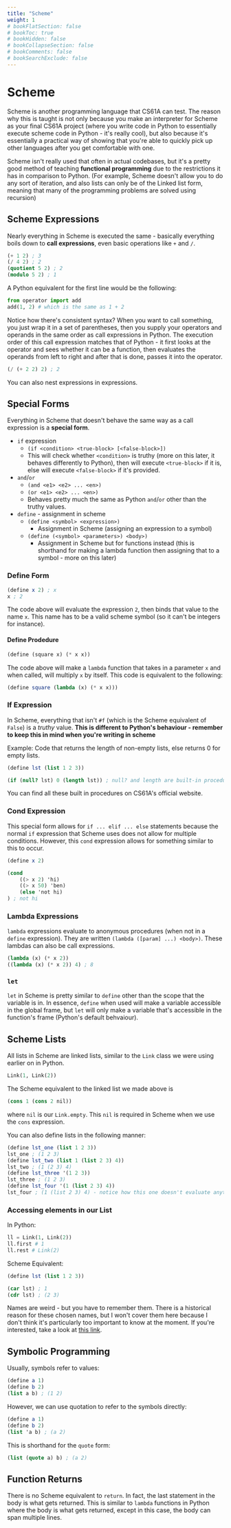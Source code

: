 ```yaml
---
title: "Scheme"
weight: 1
# bookFlatSection: false
# bookToc: true
# bookHidden: false
# bookCollapseSection: false
# bookComments: false
# bookSearchExclude: false
---
```


# Scheme

Scheme is another programming language that CS61A can test. The reason why this is taught is not only because you make an interpreter for Scheme as your final CS61A project (where you write code in Python to essentially execute scheme code in Python - it's really cool), but also because it's essentially a practical way of showing that you're able to quickly pick up other languages after you get comfortable with one.

Scheme isn't really used that often in actual codebases, but it's a pretty good method of teaching **functional programming** due to the restrictions it has in comparison to Python. (For example, Scheme doesn't allow you to do any sort of iteration, and also lists can only be of the Linked list form, meaning that many of the programming problems are solved using recursion)

## Scheme Expressions

Nearly everything in Scheme is executed the same - basically everything boils down to **call expressions**, even basic operations like `+` and `/`.

```scheme
(+ 1 2) ; 3
(/ 4 2) ; 2
(quotient 5 2) ; 2
(modulo 5 2) ; 1
```

A Python equivalent for the first line would be the following:

```python
from operator import add
add(1, 2) # which is the same as 1 + 2
```

Notice how there's consistent syntax? When you want to call something, you just wrap it in a set of parentheses, then you supply your operators and operands in the same order as call expressions in Python. The execution order of this call expression matches that of Python - it first looks at the operator and sees whether it can be a function, then evaluates the operands from left to right and after that is done, passes it into the operator.

```scheme
(/ (+ 2 2) 2) ; 2
```

You can also nest expressions in expressions.

## Special Forms

Everything in Scheme that doesn't behave the same way as a call expression is a **special form**.

- `if` expression
  - `(if <condition> <true-block> [<false-block>])`
  - This will check whether `<condition>` is truthy (more on this later, it behaves differently to Python), then will execute `<true-block>` if it is, else will execute `<false-block>` if it's provided.
- `and`/`or`
  - `(and <e1> <e2> ... <en>)`
  - `(or <e1> <e2> ... <en>)`
  - Behaves pretty much the same as Python `and`/`or` other than the truthy values.
- `define` - assignment in scheme
  - `(define <symbol> <expression>)`
    - Assignment in Scheme (assigning an expression to a symbol)
  - `(define (<symbol> <parameters>) <body>)`
    - Assignment in Scheme but for functions instead (this is shorthand for making a lambda function then assigning that to a symbol - more on this later)

### Define Form

```scheme
(define x 2) ; x
x ; 2
```

The code above will evaluate the expression `2`, then binds that value to the name `x`. This name has to be a valid scheme symbol (so it can't be integers for instance).

#### Define Prodedure

```scheme
(define (square x) (* x x))
```

The code above will make a `lambda` function that takes in a parameter `x` and when called, will multiply `x` by itself. This code is equivalent to the following:

```scheme
(define square (lambda (x) (* x x)))
```

### If Expression

In Scheme, everything that isn't `#f` (which is the Scheme equivalent of `False`) is a *truthy* value. **This is different to Python's behaviour - remember to keep this in mind when you're writing in scheme**

Example: Code that returns the length of non-empty lists, else returns 0 for empty lists.

```scheme
(define lst (list 1 2 3))

(if (null? lst) 0 (length lst)) ; null? and length are built-in procedures
```

You can find all these built in procedures on CS61A's official website.

### Cond Expression

This special form allows for `if ... elif ... else` statements because the normal `if` expression that Scheme uses does not allow for multiple conditions. However, this `cond` expression allows for something similar to this to occur.

```scheme
(define x 2)

(cond
    ((> x 2) 'hi)
    ((> x 50) 'ben)
    (else 'not hi)
) ; not hi
```

### Lambda Expressions

`lambda` expressions evaluate to anonymous procedures (when not in a `define` expression). They are written `(lambda ([param] ...) <body>)`. These lambdas can also be call expressions.

```scheme
(lambda (x) (* x 2))
((lambda (x) (* x 2)) 4) ; 8
```

### `let`

`let` in Scheme is pretty similar to `define` other than the scope that the variable is in. In essence, `define` when used will make a variable accessible in the global frame, but `let` will only make a variable that's accessible in the function's frame (Python's default behvaiour).

## Scheme Lists

All lists in Scheme are linked lists, similar to the `Link` class we were using earlier on in Python.

```python
Link(1, Link(2))
```

The Scheme equivalent to the linked list we made above is 

```scheme
(cons 1 (cons 2 nil))
```

where `nil` is our `Link.empty`. This `nil` is required in Scheme when we use the `cons` expression.

You can also define lists in the following manner:

```scheme
(define lst_one (list 1 2 3))
lst_one ; (1 2 3)
(define lst_two (list 1 (list 2 3) 4))
lst_two ; (1 (2 3) 4)
(define lst_three '(1 2 3))
lst_three ; (1 2 3)
(define lst_four '(1 (list 2 3) 4))
lst_four ; (1 (list 2 3) 4) - notice how this one doesn't evaluate anything
```

### Accessing elements in our List

In Python:

```python
ll = Link(1, Link(2))
ll.first # 1
ll.rest # Link(2)
```

Scheme Equivalent:

```scheme
(define lst (list 1 2 3))

(car lst) ; 1
(cdr lst) ; (2 3)
```

Names are weird - but you have to remember them. There is a historical reason for these chosen names, but I won't cover them here because I don't think it's particularly too important to know at the moment. If you're interested, take a look at [this link](https://en.wikipedia.org/wiki/CAR_and_CDR).

## Symbolic Programming

Usually, symbols refer to values:

```scheme
(define a 1)
(define b 2)
(list a b) ; (1 2)
```

However, we can use quotation to refer to the symbols directly:

```scheme
(define a 1)
(define b 2)
(list 'a b) ; (a 2)
```

This is shorthand for the `quote` form:

```scheme
(list (quote a) b) ; (a 2)
```

## Function Returns

There is no Scheme equivalent to `return`. In fact, the last statement in the body is what gets returned. This is similar to `lambda` functions in Python where the body is what gets returned, except in this case, the body can span multiple lines.

